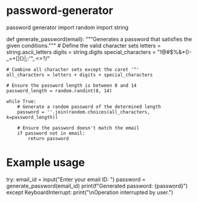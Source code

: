 # password-generator
password generator
import random
import string

def generate_password(email):
    """Generates a password that satisfies the given conditions."""
    # Define the valid character sets
    letters = string.ascii_letters
    digits = string.digits
    special_characters = "!@#$%&*()-_=+[]{}|;:'\",.<>?/"

    # Combine all character sets except the caret '^'
    all_characters = letters + digits + special_characters

    # Ensure the password length is between 8 and 14
    password_length = random.randint(8, 14)

    while True:
        # Generate a random password of the determined length
        password = ''.join(random.choices(all_characters, k=password_length))

        # Ensure the password doesn't match the email
        if password not in email:
            return password

# Example usage
try:
    email_id = input("Enter your email ID: ")
    password = generate_password(email_id)
    print(f"Generated password: {password}")
except KeyboardInterrupt:
    print("\nOperation interrupted by user.")
